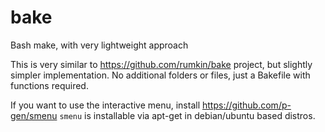 # bake

Bash make, with very lightweight approach

This is very similar to https://github.com/rumkin/bake project, but 
slightly simpler implementation. No additional folders or files, 
just a Bakefile with functions required.

If you want to use the interactive menu, install https://github.com/p-gen/smenu 
`smenu` is installable via apt-get in debian/ubuntu based distros.

